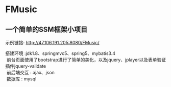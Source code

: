 # FMusic
一个简单的SSM框架小项目 <br>
-
  示例链接:  http://47.106.191.205:8080/FMusic/ <br>
  
  搭建环境 :jdk1.8、springmvc5、spring5、mybatis3.4<br>
  前台页面使用了bootstrap进行了简单的美化，以及jquery、jplayer以及表单验证插件jquery-validate<br>
  前后端交互 : ajax、json<br>
  数据库 : mysql<br>
